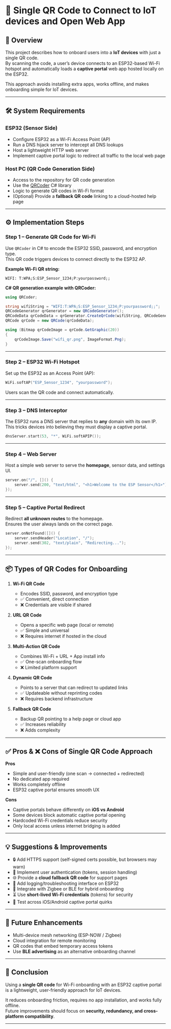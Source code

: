 # 📱 Single QR Code to Connect to IoT devices and Open Web App

## 📖 Overview
This project describes how to onboard users into a **IoT devices** with just a single QR code.  
By scanning the code, a user’s device connects to an ESP32-based Wi-Fi hotspot and automatically loads a **captive portal** web app hosted locally on the ESP32.  

This approach avoids installing extra apps, works offline, and makes onboarding simple for IoT devices.  

---

## 🛠️ System Requirements

### ESP32 (Sensor Side)
- Configure ESP32 as a Wi-Fi Access Point (AP)  
- Run a DNS hijack server to intercept all DNS lookups  
- Host a lightweight HTTP web server  
- Implement captive portal logic to redirect all traffic to the local web page  

### Host PC (QR Code Generation Side)
- Access to the repository for QR code generation  
- Use the [QRCoder](https://github.com/codebude/QRCoder) C# library  
- Logic to generate QR codes in Wi-Fi format  
- (Optional) Provide a **fallback QR code** linking to a cloud-hosted help page  

---

## ⚙️ Implementation Steps

### **Step 1 – Generate QR Code for Wi-Fi**
Use `QRCoder` in C# to encode the ESP32 SSID, password, and encryption type.  
This QR code triggers devices to connect directly to the ESP32 AP.  

**Example Wi-Fi QR string:**
```text
WIFI: T:WPA;S:ESP_Sensor_1234;P:yourpassword;;
```

**C# QR generation example with QRCoder:**
```csharp
using QRCoder;

string wifiString = "WIFI:T:WPA;S:ESP_Sensor_1234;P:yourpassword;;";
QRCodeGenerator qrGenerator = new QRCodeGenerator();
QRCodeData qrCodeData = qrGenerator.CreateQrCode(wifiString, QRCodeGenerator.ECCLevel.Q);
QRCode qrCode = new QRCode(qrCodeData);

using (Bitmap qrCodeImage = qrCode.GetGraphic(20))
{
    qrCodeImage.Save("wifi_qr.png", ImageFormat.Png);
}
```

---

### **Step 2 – ESP32 Wi-Fi Hotspot**
Set up the ESP32 as an Access Point (AP):  

```cpp
WiFi.softAP("ESP_Sensor_1234", "yourpassword");
```

Users scan the QR code and connect automatically.  

---

### **Step 3 – DNS Interceptor**
The ESP32 runs a DNS server that replies to **any** domain with its own IP.  
This tricks devices into believing they must display a captive portal.  

```cpp
dnsServer.start(53, "*", WiFi.softAPIP());
```

---

### **Step 4 – Web Server**
Host a simple web server to serve the **homepage**, sensor data, and settings UI.  

```cpp
server.on("/", []() {
    server.send(200, "text/html", "<h1>Welcome to the ESP Sensor</h1>");
});
```

---

### **Step 5 – Captive Portal Redirect**
Redirect **all unknown routes** to the homepage.  
Ensures the user always lands on the correct page.  

```cpp
server.onNotFound([]() {
    server.sendHeader("Location", "/");
    server.send(302, "text/plain", "Redirecting...");
});
```

---

## 📦 Types of QR Codes for Onboarding

1. **Wi-Fi QR Code**  
   - Encodes SSID, password, and encryption type  
   - ✅ Convenient, direct connection  
   - ❌ Credentials are visible if shared  

2. **URL QR Code**  
   - Opens a specific web page (local or remote)  
   - ✅ Simple and universal  
   - ❌ Requires internet if hosted in the cloud  

3. **Multi-Action QR Code**  
   - Combines Wi-Fi + URL + App install info  
   - ✅ One-scan onboarding flow  
   - ❌ Limited platform support  

4. **Dynamic QR Code**  
   - Points to a server that can redirect to updated links  
   - ✅ Updateable without reprinting codes  
   - ❌ Requires backend infrastructure  

5. **Fallback QR Code**  
   - Backup QR pointing to a help page or cloud app  
   - ✅ Increases reliability  
   - ❌ Adds complexity  

---

## ✅ Pros & ❌ Cons of Single QR Code Approach

**Pros**
- Simple and user-friendly (one scan → connected + redirected)  
- No dedicated app required  
- Works completely offline  
- ESP32 captive portal ensures smooth UX  

**Cons**
- Captive portals behave differently on **iOS vs Android**  
- Some devices block automatic captive portal opening  
- Hardcoded Wi-Fi credentials reduce security  
- Only local access unless internet bridging is added  

---

## 💡 Suggestions & Improvements

- 🔒 Add HTTPS support (self-signed certs possible, but browsers may warn)  
- 🔑 Implement user authentication (tokens, session handling)  
- 🌐 Provide a **cloud fallback QR code** for support pages  
- 📝 Add logging/troubleshooting interface on ESP32  
- 🔗 Integrate with Zigbee or BLE for hybrid onboarding  
- ⏳ Use **short-lived Wi-Fi credentials** (tokens) for security  
- 📱 Test across iOS/Android captive portal quirks  

---

## 🚀 Future Enhancements

- Multi-device mesh networking (ESP-NOW / Zigbee)  
- Cloud integration for remote monitoring  
- QR codes that embed temporary access tokens  
- Use **BLE advertising** as an alternative onboarding channel  

---

## 🏁 Conclusion
Using a **single QR code** for Wi-Fi onboarding with an ESP32 captive portal is a lightweight, user-friendly approach for IoT devices.  

It reduces onboarding friction, requires no app installation, and works fully offline.  
Future improvements should focus on **security, redundancy, and cross-platform compatibility**.  

---
